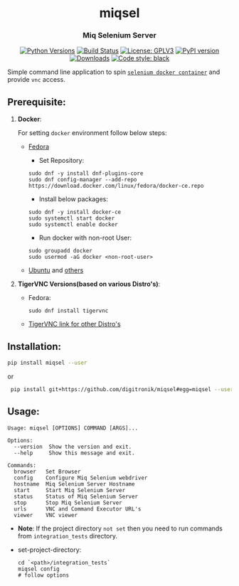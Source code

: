 <h1 align="center"> miqsel</h2>
<h3 align="center">Miq Selenium Server</h3>

<p align="center">
<a href="https://pypi.org/project/miqsel"><img alt="Python Versions"
src="https://img.shields.io/pypi/pyversions/miqsel.svg?style=flat"></a>
<a href="https://travis-ci.org/digitronik/miqsel"><img alt="Build Status"
src="https://travis-ci.org/digitronik/miqsel.svg?branch=master"></a>
<a href="https://github.com/digitronik/miqsel/blob/master/LICENSE"><img alt="License: GPLV3"
src="https://img.shields.io/pypi/l/miqsel.svg?version=latest"></a>
<a href="https://pypi.org/project/miqsel/#history"><img alt="PyPI version"
src="https://badge.fury.io/py/miqsel.svg"></a>
<a href="https://pepy.tech/project/miqsel"><img alt="Downloads"
src="https://pepy.tech/badge/miqsel"></a>
<a href="https://pypi.org/project/black"><img alt="Code style: black"
src="https://img.shields.io/badge/code%20style-black-000000.svg"></a>
</p>

Simple command line application to spin [`selenium docker container`](https://hub.docker.com/r/cfmeqe/cfme_sel_stable) and provide `vnc` access.


## Prerequisite:
1. **Docker**:

    For setting `docker` environment follow below steps:

    - [Fedora](https://developer.fedoraproject.org/tools/docker/docker-installation.html)
    
        * Set Repository:
        ```
        sudo dnf -y install dnf-plugins-core
        sudo dnf config-manager --add-repo https://download.docker.com/linux/fedora/docker-ce.repo
        ```
    
        * Install below packages:
    
        ```
        sudo dnf -y install docker-ce
        sudo systemctl start docker
        sudo systemctl enable docker
        ```
        
        * Run docker with non-root User:
        ```
        sudo groupadd docker
        sudo usermod -aG docker <non-root-user>
        ```
    
    - [Ubuntu](https://docs.docker.com/install/linux/docker-ce/ubuntu/) and [others](https://docs.docker.com/install/)

2. **TigerVNC Versions(based on various Distro's)**:
    - Fedora:
        ```
        sudo dnf install tigervnc
        ```
    - [TigerVNC link for other Distro's](http://tigervnc.bphinz.com/nightly/)



## Installation:
```bash
pip install miqsel --user
```
or
```bash
 pip install git+https://github.com/digitronik/miqsel#egg=miqsel --user
```

## Usage:
```
Usage: miqsel [OPTIONS] COMMAND [ARGS]...

Options:
  --version  Show the version and exit.
  --help     Show this message and exit.

Commands:
  browser   Set Browser
  config    Configure Miq Selenium webdriver
  hostname  Miq Selenium Server Hostname
  start     Start Miq Selenium Server
  status    Status of Miq Selenium Server
  stop      Stop Miq Selenium Server
  urls      VNC and Command Executor URL's
  viewer    VNC viewer
```
- **Note**: If the project directory `not set` then you need to run commands from `integration_tests` directory. 

* set-project-directory:
    ```
    cd `<path>/integration_tests`
    miqsel config
    # follow options
    ```
